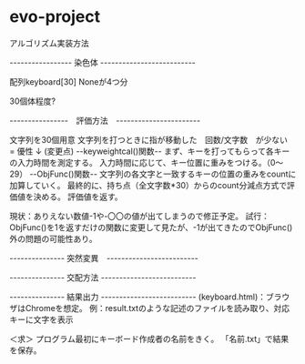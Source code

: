 # evo-project

アルゴリズム実装方法

----------------- 染色体 -------------------------- 

配列keyboard[30] Noneが4つ分 

30個体程度?

----------------　評価方法　-----------------------

文字列を30個用意
文字列を打つときに指が移動した　回数/文字数　が少ない　= 優性
↓
(変更点)
--keyweightcal()関数--
まず、キーを打ってもらって各キーの入力時間を測定する。
入力時間に応じて、キー位置に重みをつける。（0〜29）
--ObjFunc()関数--
文字列の各文字と一致するキーの位置の重みをcountに加算していく。
最終的に、持ち点（全文字数*30）からのcount分減点方式で評価値を決める。
評価値を返す。

現状：ありえない数値-1や-〇〇の値が出てしまうので修正予定。
試行：ObjFunc()を1を返すだけの関数に変更して見たが、-1が出てきたのでObjFunc()外の問題の可能性あり。




--------------- 突然変異　-------------------------





--------------- 交配方法 --------------------------


--------------- 結果出力 --------------------------
(keyboard.html)：ブラウザはChromeを想定。
例：result.txtのような記述のファイルを読み取り、対応キーに文字を表示

＜求＞
プログラム最初にキーボード作成者の名前をきく。
「名前.txt」で結果を保存。
